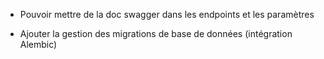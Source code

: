 - Pouvoir mettre de la doc swagger dans les endpoints et les paramètres 

- Ajouter la gestion des migrations de base de données (intégration Alembic)

